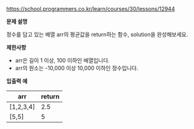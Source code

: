 https://school.programmers.co.kr/learn/courses/30/lessons/12944

**문제 설명**

정수를 담고 있는 배열 arr의 평균값을 return하는 함수, solution을 완성해보세요.

**제한사항**

- arr은 길이 1 이상, 100 이하인 배열입니다.
- arr의 원소는 -10,000 이상 10,000 이하인 정수입니다.

**입출력 예**

| arr       | 	return |
|-----------|---------|
| [1,2,3,4] | 	2.5    |
| [5,5]     | 	5      |